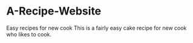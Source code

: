 # A-Recipe-Website
Easy recipes for new cook
This is a fairly easy cake recipe for new cook who likes to cook.
